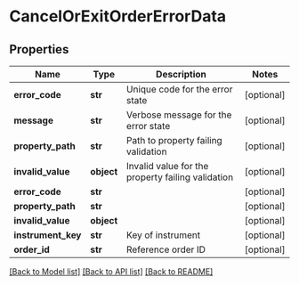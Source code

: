 # CancelOrExitOrderErrorData

## Properties
Name | Type | Description | Notes
------------ | ------------- | ------------- | -------------
**error_code** | **str** | Unique code for the error state | [optional] 
**message** | **str** | Verbose message for the error state | [optional] 
**property_path** | **str** | Path to property failing validation | [optional] 
**invalid_value** | **object** | Invalid value for the property failing validation | [optional] 
**error_code** | **str** |  | [optional] 
**property_path** | **str** |  | [optional] 
**invalid_value** | **object** |  | [optional] 
**instrument_key** | **str** | Key of instrument | [optional] 
**order_id** | **str** | Reference order ID | [optional] 

[[Back to Model list]](../README.md#documentation-for-models) [[Back to API list]](../README.md#documentation-for-api-endpoints) [[Back to README]](../README.md)

